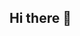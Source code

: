 ## Hi there 👋

<!--
**hrajadurai/hrajadurai** 
- 🔭 I’m currently working on GCP projects for my clients which involves GCP components with Terraform
- 🌱Also currently involved in preparing for AI Research scientist 
- 👯 I’m looking to collaborate on the same
- 😄 Pronouns: ... she/her
-->
